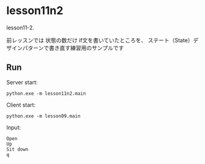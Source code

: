 # lesson11n2

lesson11-2.  

前レッスンでは 状態の数だけ if文を書いていたところを、 ステート（State）デザインパターンで書き直す練習用のサンプルです  

## Run

Server start:  

```shell
python.exe -m lesson11n2.main
```

Client start:  

```shell
python.exe -m lesson09.main
```

Input:  

```plain
Open
Up
Sit down
q
```
